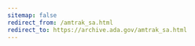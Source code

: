 ```yaml
---
sitemap: false 
redirect_from: /amtrak_sa.html 
redirect_to: https://archive.ada.gov/amtrak_sa.html 
---
```

